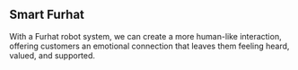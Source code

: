 ## Smart Furhat

With a Furhat robot system, we can create a more human-like interaction,
offering customers an emotional connection that leaves them feeling heard,
valued, and supported.
